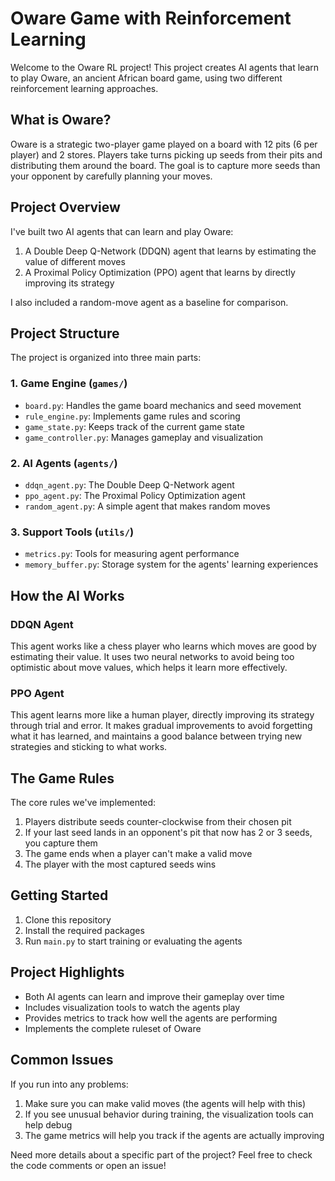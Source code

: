 # Oware Game with Reinforcement Learning

Welcome to the Oware RL project! This project creates AI agents that learn to play Oware, an ancient African board game, using two different reinforcement learning approaches.

## What is Oware?

Oware is a strategic two-player game played on a board with 12 pits (6 per player) and 2 stores. Players take turns picking up seeds from their pits and distributing them around the board. The goal is to capture more seeds than your opponent by carefully planning your moves.

## Project Overview

I've built two AI agents that can learn and play Oware:
1. A Double Deep Q-Network (DDQN) agent that learns by estimating the value of different moves
2. A Proximal Policy Optimization (PPO) agent that learns by directly improving its strategy

I also included a random-move agent as a baseline for comparison.

## Project Structure

The project is organized into three main parts:

### 1. Game Engine (`games/`)
- `board.py`: Handles the game board mechanics and seed movement
- `rule_engine.py`: Implements game rules and scoring
- `game_state.py`: Keeps track of the current game state
- `game_controller.py`: Manages gameplay and visualization

### 2. AI Agents (`agents/`)
- `ddqn_agent.py`: The Double Deep Q-Network agent
- `ppo_agent.py`: The Proximal Policy Optimization agent
- `random_agent.py`: A simple agent that makes random moves

### 3. Support Tools (`utils/`)
- `metrics.py`: Tools for measuring agent performance
- `memory_buffer.py`: Storage system for the agents' learning experiences

## How the AI Works

### DDQN Agent
This agent works like a chess player who learns which moves are good by estimating their value. It uses two neural networks to avoid being too optimistic about move values, which helps it learn more effectively.

### PPO Agent
This agent learns more like a human player, directly improving its strategy through trial and error. It makes gradual improvements to avoid forgetting what it has learned, and maintains a good balance between trying new strategies and sticking to what works.

## The Game Rules

The core rules we've implemented:
1. Players distribute seeds counter-clockwise from their chosen pit
2. If your last seed lands in an opponent's pit that now has 2 or 3 seeds, you capture them
3. The game ends when a player can't make a valid move
4. The player with the most captured seeds wins

## Getting Started

1. Clone this repository
2. Install the required packages
3. Run `main.py` to start training or evaluating the agents

## Project Highlights

- Both AI agents can learn and improve their gameplay over time
- Includes visualization tools to watch the agents play
- Provides metrics to track how well the agents are performing
- Implements the complete ruleset of Oware

## Common Issues

If you run into any problems:
1. Make sure you can make valid moves (the agents will help with this)
2. If you see unusual behavior during training, the visualization tools can help debug
3. The game metrics will help you track if the agents are actually improving

Need more details about a specific part of the project? Feel free to check the code comments or open an issue!
